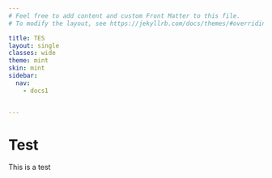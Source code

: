 ```yaml
---
# Feel free to add content and custom Front Matter to this file.
# To modify the layout, see https://jekyllrb.com/docs/themes/#overriding-theme-defaults

title: TES
layout: single
classes: wide
theme: mint
skin: mint
sidebar:
  nav:
    - docs1


---
```


# Test

This is a test

